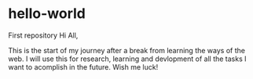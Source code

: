 # hello-world
First repository
Hi All,

This is the start of my journey after a break from learning the ways of the web.
I will use this for research, learning and devlopment of all the tasks I want to acomplish in the future.
Wish me luck!
